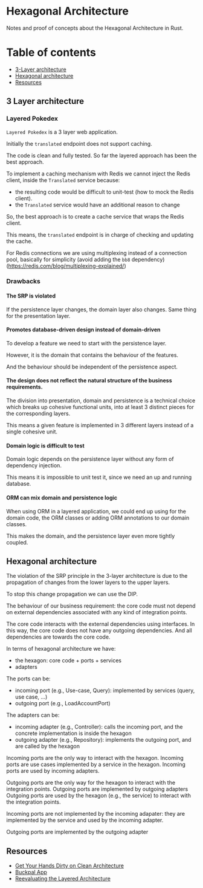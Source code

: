 # Hexagonal Architecture

Notes and proof of concepts about the Hexagonal Architecture in Rust.


# Table of contents

* [3-Layer architecture](#3-Layer-architecture)
* [Hexagonal architecture](#Hexagonal-architecture)
* [Resources](#resources)


## 3 Layer architecture

### Layered Pokedex

`Layered Pokedex` is a 3 layer web application.

Initially the `translated` endpoint does not support caching.

The code is clean and fully tested.
So far the layered approach has been the best approach.

To implement a caching mechanism with Redis we cannot inject the Redis client,
inside the `Translated` service because:
- the resulting code would be difficult to unit-test (how to mock the Redis client).
- the `Translated` service would have an additional reason to change

So, the best approach is to create a cache service that wraps the Redis client.

This means, the `translated` endpoint is in charge of checking and updating the cache.

For Redis connections we are using multiplexing instead of a connection pool,
basically for simplicity (avoid adding the `bb8` dependency)
(https://redis.com/blog/multiplexing-explained/)

### Drawbacks

#### The SRP is violated

If the persistence layer changes, the domain layer also changes.
Same thing for the presentation layer.

#### Promotes database-driven design instead of domain-driven

To develop a feature we need to start with the persistence layer.

However, it is the domain that contains the behaviour of the features.

And the behaviour should be independent of the persistence aspect.

#### The design does not reflect the natural structure of the business requirements. 

The division into presentation, domain and persistence is a technical choice which breaks up cohesive functional units,
into at least 3 distinct pieces for the corresponding layers.

This means a given feature is implemented in 3 different layers instead of a single cohesive unit. 

#### Domain logic is difficult to test

Domain logic depends on the persistence layer without any form of dependency injection.

This means it is impossible to unit test it, since we need an up and running database.

#### ORM can mix domain and persistence logic

When using ORM in a layered application, we could end up using for the domain code,
the ORM classes or adding ORM annotations to our domain classes.

This makes the domain, and the persistence layer even more tightly coupled.

## Hexagonal architecture

The violation of the SRP principle in the 3-layer architecture is due to the propagation
of changes from the lower layers to the upper layers.

To stop this change propagation we can use the DIP.

The behaviour of our business requirement: the core code
must not depend on external dependencies associated with any kind of integration points.

The core code interacts with the external dependencies using interfaces.
In this way, the core code does not have any outgoing dependencies.
And all dependencies are towards the core code.

In terms of hexagonal architecture we have:
- the hexagon: core code + ports + services
- adapters

The ports can be:
- incoming port (e.g., Use-case, Query): implemented by services (query, use case, ...)
- outgoing port (e.g., LoadAccountPort)

The adapters can be:
- incoming adapter (e.g., Controller): calls the incoming port, and the concrete implementation is inside the hexagon
- outgoing adapter (e.g., Repository): implements the outgoing port, and are called by the hexagon

Incoming ports are the only way to interact with the hexagon.
Incoming ports are use cases implemented by a service in the hexagon.
Incoming ports are used by incoming adapters.

Outgoing ports are the only way for the hexagon to interact with the integration points.
Outgoing ports are implemented by outgoing adapters
Outgoing ports are used by the hexagon (e.g., the service) to interact with the integration points.

Incoming ports are not implemented by the incoming adapater: they are implemented by the service
and used by the incoming adapter.

Outgoing ports are implemented by the outgoing adapter

## Resources

- [Get Your Hands Dirty on Clean Architecture](https://reflectoring.io/book/)
- [Buckpal App](https://github.com/thombergs/buckpal)
- [Reevaluating the Layered Architecture](https://javadevguy.wordpress.com/2019/01/06/reevaluating-the-layered-architecture/)